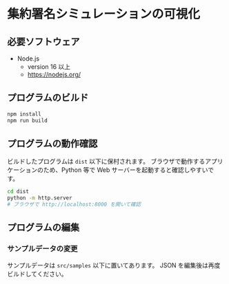 # 集約署名シミュレーションの可視化

## 必要ソフトウェア

- Node.js
  - version 16 以上
  - https://nodejs.org/

## プログラムのビルド

```bash
npm install
npm run build
```

## プログラムの動作確認

ビルドしたプログラムは `dist` 以下に保村されます。
ブラウザで動作するアプリケーションのため、Python 等で Web サーバーを起動すると確認しやすいです。

```bash
cd dist
python -m http.server
# ブラウザで http://localhost:8000 を開いて確認
```

## プログラムの編集

### サンプルデータの変更

サンプルデータは `src/samples` 以下に置いてあります。
JSON を編集後は再度ビルドしてください。

